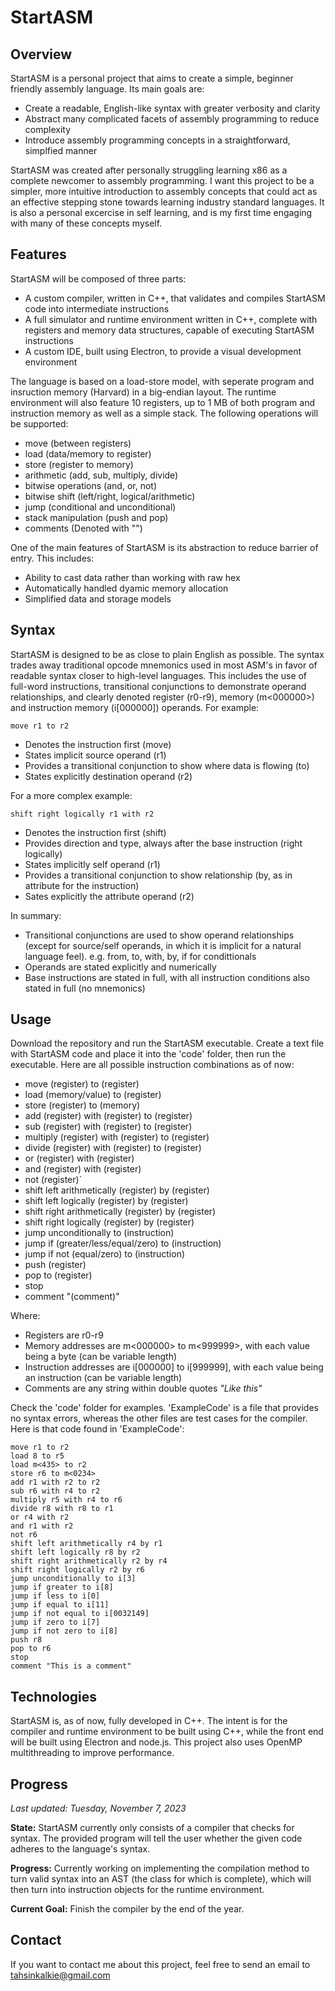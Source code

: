 # StartASM

## Overview
StartASM is a personal project that aims to create a simple, beginner friendly assembly language. Its main goals are:
- Create a readable, English-like syntax with greater verbosity and clarity
- Abstract many complicated facets of assembly programming to reduce complexity
- Introduce assembly programming concepts in a straightforward, simplfied manner

StartASM was created after personally struggling learning x86 as a complete newcomer to assembly programming. I want this project to be a simpler, more intuitive introduction to assembly concepts that could act as an effective stepping stone towards learning industry standard languages. It is also a personal excercise in self learning, and is my first time engaging with many of these concepts myself.


## Features
StartASM will be composed of three parts:
- A custom compiler, written in C++, that validates and compiles StartASM code into intermediate instructions
- A full simulator and runtime environment written in C++, complete with registers and memory data structures, capable of executing StartASM instructions
- A custom IDE, built using Electron, to provide a visual development environment

The language is based on a load-store model, with seperate program and insruction memory (Harvard) in a big-endian layout. The runtime environment will also feature 10 registers, up to 1 MB of both program and instruction memory as well as a simple stack. The following operations will be supported:
- move (between registers)
- load (data/memory to register)
- store (register to memory)
- arithmetic (add, sub, multiply, divide)
- bitwise operations (and, or, not)
- bitwise shift (left/right, logical/arithmetic)
- jump (conditional and unconditional)
- stack manipulation (push and pop)
- comments (Denoted with "")

One of the main features of StartASM is its abstraction to reduce barrier of entry. This includes:
- Ability to cast data rather than working with raw hex
- Automatically handled dyamic memory allocation
- Simplified data and storage models


## Syntax
StartASM is designed to be as close to plain English as possible. The syntax trades away traditional opcode mnemonics used in most ASM's in favor of readable syntax closer to high-level languages. This includes the use of full-word instructions, transitional conjunctions to demonstrate operand relationships, and clearly denoted register (r0-r9), memory (m<000000>) and instruction memory (i[000000]) operands. For example:

`move r1 to r2`
- Denotes the instruction first (move)
- States implicit source operand (r1)
- Provides a transitional conjunction to show where data is flowing (to)
- States explicitly destination operand (r2)

For a more complex example:

`shift right logically r1 with r2`
- Denotes the instruction first (shift)
- Provides direction and type, always after the base instruction (right logically)
- States implicitly self operand (r1)
- Provides a transitional conjunction to show relationship (by, as in attribute for the instruction)
- Sates explicitly the attribute operand (r2)

In summary:
- Transitional conjunctions are used to show operand relationships (except for source/self operands, in which it is implicit for a natural language feel). e.g. from, to, with, by, if for condittionals
- Operands are stated explicitly and numerically
- Base instructions are stated in full, with all instruction conditions also stated in full (no mnemonics)


## Usage
Download the repository and run the StartASM executable. Create a text file with StartASM code and place it into the 'code' folder, then run the executable. Here are all possible instruction combinations as of now:

- move (register) to (register)
- load (memory/value) to (register)
- store (register) to (memory)
- add (register) with (register) to (register)
- sub (register) with (register) to (register)
- multiply (register) with (register) to (register)
- divide (register) with (register) to (register)
- or (register) with (register)
- and (register) with (register)
- not (register)`
- shift left arithmetically (register) by (register)
- shift left logically (register) by (register)
- shift right arithmetically (register) by (register)
- shift right logically (register) by (register)
- jump unconditionally to (instruction)
- jump if (greater/less/equal/zero) to (instruction)
- jump if not (equal/zero) to (instruction)
- push (register)
- pop to (register)
- stop
- comment "(comment)"

Where: 
- Registers are r0-r9
- Memory addresses are m<000000> to m<999999>, with each value being a byte (can be variable length)
- Instruction addresses are i[000000] to i[999999], with each value being an instruction (can be variable length)
- Comments are any string within double quotes *"Like this"*

Check the 'code' folder for examples. 'ExampleCode' is a file that provides no syntax errors, whereas the other files are test cases for the compiler. Here is that code found in 'ExampleCode':

```
move r1 to r2
load 8 to r5
load m<435> to r2
store r6 to m<0234>
add r1 with r2 to r2
sub r6 with r4 to r2
multiply r5 with r4 to r6
divide r8 with r8 to r1
or r4 with r2
and r1 with r2
not r6
shift left arithmetically r4 by r1
shift left logically r8 by r2
shift right arithmetically r2 by r4
shift right logically r2 by r6
jump unconditionally to i[3]
jump if greater to i[8]
jump if less to i[0]
jump if equal to i[11]
jump if not equal to i[0032149]
jump if zero to i[7]
jump if not zero to i[8]
push r8
pop to r6
stop
comment "This is a comment"
```


## Technologies
StartASM is, as of now, fully developed in C++. The intent is for the compiler and runtime environment to be built using C++, while the front end will be built using Electron and node.js. This project also uses OpenMP multithreading to improve performance.

## Progress
*Last updated: Tuesday, November 7, 2023*

**State:** StartASM currently only consists of a compiler that checks for syntax. The provided program will tell the user whether the given code adheres to the language's syntax. 

**Progress:** Currently working on implementing the compilation method to turn valid syntax into an AST (the class for which is complete), which will then turn into instruction objects for the runtime environment.

**Current Goal:** Finish the compiler by the end of the year.

## Contact
If you want to contact me about this project, feel free to send an email to tahsinkalkie@gmail.com